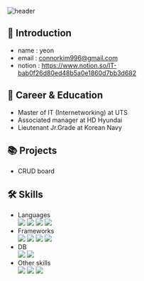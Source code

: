 ![header](https://capsule-render.vercel.app/api?type=venom&color=gradient&height=150&section=header&text=G'day%20mate!&fontColor=b5e2fa&fontSize=90)

## 🪪 Introduction
- name   : yeon
- email  : connorkim996@gmail.com
- notion : https://www.notion.so/IT-bab0f26d80ed48b5a0e1860d7bb3d682

## 📑 Career & Education
- Master of IT (Internetworking) at UTS
- Associated manager at HD Hyundai
- Lieutenant Jr.Grade at Korean Navy

## 📚 Projects
- CRUD board


## 🛠 Skills
- Languages <br/>
<img src="https://img.shields.io/badge/Java-007396?style=flat&logo=java&logoColor=white"> <img src="https://img.shields.io/badge/Javascript-F7DF1E?style=flat&logo=javascript&logoColor=white"> <img src="https://img.shields.io/badge/Python-%233776AB?style=flat&logo=python&logoColor=white"> <img src="https://img.shields.io/badge/Linux-%23FCC624?style=flat&logo=linux&logoColor=white">
- Frameworks <br/>
<img src="https://img.shields.io/badge/Spring-6DB33F?style=flat&logo=spring&logoColor=white"> <img src="https://img.shields.io/badge/React-%2361DAFB?style=flat&logo=react&logoColor=white"> <img src="https://img.shields.io/badge/Typescript-%233178C6?style=flat&logo=typescript&logoColor=white"> <img src="https://img.shields.io/badge/Pandas-%23150458?style=flat&logo=pandas&logoColor=white">
- DB <br/>
<img src="https://img.shields.io/badge/MySQL-4479A1?style=flat&logo=MySQL&logoColor=white"> <img src="https://img.shields.io/badge/MongoDB-%2347A248?style=flat&logo=mongodb&logoColor=white">
- Other skills <br/>
<img src="https://img.shields.io/badge/Git-%23F05032?style=flat&logo=git&logoColor=white"> <img src="https://img.shields.io/badge/Docker-%232496ED?style=flat&logo=docker&logoColor=white"> <img src="https://img.shields.io/badge/Excel-%23217346?style=flat&logo=microsoftexcel&logoColor=white">
